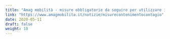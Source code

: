 ```yaml
---
title: "Amag mobilità - misure obbligatorie da seguire per utilizzare i mezzi pubblici"
link: "https://www.amagmobilita.it/notizie/misurecontenimentocontagio"
date: 2020-05-11
draft: false
weight: 10
---
```

